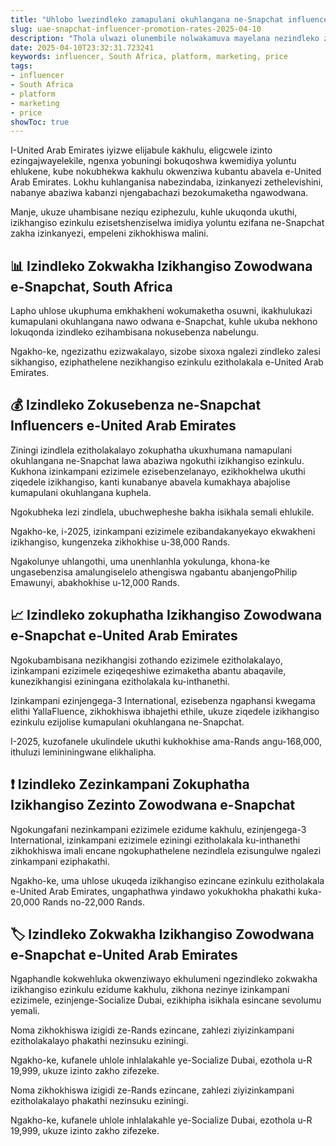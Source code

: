 ```yaml
---
title: "Uhlobo lwezindleko zamapulani okuhlangana ne-Snapchat influencers e-United Arab Emirates"
slug: uae-snapchat-influencer-promotion-rates-2025-04-10
description: "Thola ulwazi olunembile nolwakamuva mayelana nezindleko zamapulani okuhlangana ne-Snapchat influencers e-United Arab Emirates. Funda kabanzi."
date: 2025-04-10T23:32:31.723241
keywords: influencer, South Africa, platform, marketing, price
tags:
- influencer
- South Africa
- platform
- marketing
- price
showToc: true
---
```


I-United Arab Emirates iyizwe elijabule kakhulu, eligcwele izinto ezingajwayelekile, ngenxa yobuningi bokuqoshwa kwemidiya yoluntu ehlukene, kube nokubhekwa kakhulu okwenziwa kubantu abavela e-United Arab Emirates. Lokhu kuhlanganisa nabezindaba, izinkanyezi zethelevishini, nabanye abaziwa kabanzi njengabachazi bezokumaketha ngawodwana.

Manje, ukuze uhambisane neziqu eziphezulu, kuhle ukuqonda ukuthi, izikhangiso ezinkulu ezisetshenziselwa imidiya yoluntu ezifana ne-Snapchat zakha izinkanyezi, empeleni zikhokhiswa malini.

## 📊 Izindleko Zokwakha Izikhangiso Zowodwana e-Snapchat, South Africa

Lapho uhlose ukuphuma emkhakheni wokumaketha osuwni, ikakhulukazi kumapulani okuhlangana nawo odwana e-Snapchat, kuhle ukuba nekhono lokuqonda izindleko ezihambisana nokusebenza nabelungu.

Ngakho-ke, ngezizathu ezizwakalayo, sizobe sixoxa ngalezi zindleko zalesi sikhangiso, eziphathelene nezikhangiso ezinkulu ezitholakala e-United Arab Emirates.

## 💰 Izindleko Zokusebenza ne-Snapchat Influencers e-United Arab Emirates
Ziningi izindlela ezitholakalayo zokuphatha ukuxhumana namapulani okuhlangana ne-Snapchat lawa abaziwa ngokuthi izikhangiso ezinkulu. Kukhona izinkampani ezizimele ezisebenzelanayo, ezikhokhelwa ukuthi ziqedele izikhangiso, kanti kunabanye abavela kumakhaya abajolise kumapulani okuhlangana kuphela.

Ngokubheka lezi zindlela, ubuchwepheshe bakha isikhala semali ehlukile.

Ngakho-ke, i-2025, izinkampani ezizimele ezibandakanyekayo ekwakheni izikhangiso, kungenzeka zikhokhise u-38,000 Rands.

Ngakolunye uhlangothi, uma unenhlanhla yokulunga, khona-ke ungasebenzisa amalungiselelo athengiswa ngabantu abanjengoPhilip Emawunyi, abakhokhise u-12,000 Rands.

## 📈 Izindleko zokuphatha Izikhangiso Zowodwana e-Snapchat e-United Arab Emirates 
Ngokubambisana nezikhangisi zothando ezizimele ezitholakalayo, izinkampani ezizimele eziqeqeshiwe ezimaketha abantu abaqavile, kunezikhangisi eziningana ezitholakala ku-inthanethi.

Izinkampani ezinjengega-3 International, ezisebenza ngaphansi kwegama elithi YallaFluence, zikhokhiswa ibhajethi ethile, ukuze ziqedele izikhangiso ezinkulu ezijolise kumapulani okuhlangana ne-Snapchat.

I-2025, kuzofanele ukulindele ukuthi kukhokhise ama-Rands angu-168,000, ithuluzi lemininingwane elikhalipha.

## ❗ Izindleko Zezinkampani Zokuphatha Izikhangiso Zezinto Zowodwana e-Snapchat
Ngokungafani nezinkampani ezizimele ezidume kakhulu, ezinjengega-3 International, izinkampani ezizimele eziningi ezitholakala ku-inthanethi zikhokhiswa imali encane ngokuphathelene nezindlela ezisungulwe ngalezi zinkampani eziphakathi.

Ngakho-ke, uma uhlose ukuqeda izikhangiso ezincane ezinkulu ezitholakala e-United Arab Emirates, ungaphathwa yindawo yokukhokha phakathi kuka-20,000 Rands no-22,000 Rands.

## 🏷️ Izindleko Zokwakha Izikhangiso Zowodwana e-Snapchat e-United Arab Emirates 
Ngaphandle kokwehluka okwenziwayo ekhulumeni ngezindleko zokwakha izikhangiso ezinkulu ezidume kakhulu, zikhona nezinye izinkampani ezizimele, ezinjenge-Socialize Dubai, ezikhipha isikhala esincane sevolumu yemali.

Noma zikhokhiswa izigidi ze-Rands ezincane, zahlezi ziyizinkampani ezitholakalayo phakathi nezinsuku eziningi.

Ngakho-ke, kufanele uhlole inhlalakahle ye-Socialize Dubai, ezothola u-R 19,999, ukuze izinto zakho zifezeke.

Noma zikhokhiswa izigidi ze-Rands ezincane, zahlezi ziyizinkampani ezitholakalayo phakathi nezinsuku eziningi. 

Ngakho-ke, kufanele uhlole inhlalakahle ye-Socialize Dubai, ezothola u-R 19,999, ukuze izinto zakho zifezeke.